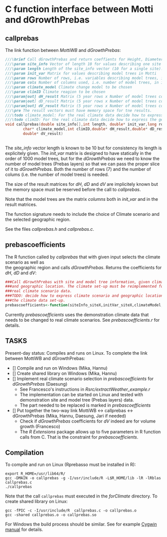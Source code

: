 # C function interface between Motti and dGrowthPrebas

## callprebas
The link function between *MottiWB* and *dGrowthPrebas*:

```C
///\brief Call dGrowthPrebas and return coeffients for Height, Diameter and Volume growths
///\param site_info Vector of length 10 for values describing one site
///\param length Length of the site_info vector (10 for a single site).
///\param init_var Matrix for values describing model trees in Motti
///\param rows Number of rows, i.e. variables describing model trees, in init_var (should be 7)
///\param cols Number of columns used, i.e. number of model trees, in init_var
///\param climate_model Climate change model to be chosen
///\param climID Climate reagion to be chosen
///\param[out] dH_result Matrix (5 year rows x Number of model trees columns) containing coefficients for Height growth
///\param|out] dD_result Matrix (5 year rows x Number of model trees columns) containing coefficients for Diameter growth
///\param[out] dV_result Matrix (5 year rows x Number of model trees columns) containg coefficients for Volume growth
///\pre The result vectors must have memory space for tne results. 
///\todo climate_model: For the real climate data decide how to express Climate scenario wanted
///\todo climID: For the real climate data decide how to express the geographic location wanted 
void callprebas(double site_info[],int length, double* init_var,long rows,long cols,
		char* climate_model,int climID,double* dH_result,double* dD_result,
		double* dV_result)
		
```
The *site_info* vector length is known to be 10 but for consistency its length is explicitely given. 
The *init_var* matrix is designed to have statically in the order of 1000 model trees, but for the 
*dGrowthPrebas* we need to know the number of model trees (Prebas layers) so that we can pass the proper 
slice of it to *dGrowthPrebas*. Both the number of rows (7) and the number of colums (i.e. the number of model trees) is needed. 

The size of the result matrices for *dH*, *dD* and *dV* are implicitely known but the memory space must be reserved
before the call to *callprebas*.

Note that the model trees are the matrix *columns* both in *init_var* and in the result matrices.

The function signature needs to include the choice of Climate scenario and the selected geographic region.

See the files *callprebas.h* and *callprebas.c*.

## prebascoefficients

The R function called by *callprebas* that with given input selects the climate scenario as well as  
the geographic region and calls *dGrowthPrebas*. Returns the coefficients for *dH*, *dD* and *dV*:

```R
###Call dGrowthPrebas with site and model tree information, given climate scenario
###and geographic location. The climate set-up must be reimplemented for the
###real climate scenario data.
###TODO: decide how to express climate scenario and geographic location. Implement
###the climate data set-up.
prebascoefficients<-function(siteInfo_siteX,initVar_siteX,climateModel,climID){
```

Currently *prebascoefficients* uses the demonstration climate data that needs to be changed to real climate scenarios.
See *prebascoefficients.r* for details.

## TASKS
Present-day status: Compiles and runs on Linux. To complete the link between MottiWB and dGrowthPrebas:

- [] Compile and run on Windows (Mika, Hannu)
- [] Create shared library on Windows (Mika, Hannu)
- [] Implement real climate scenario selection in *prebascoefficients* for *dGrowthPrebas* (Daesung)
	- See Francesco's instructions in *Rsrc/extractWeather_example.r*
 	- The implementation can be started on Linux and tested with demonstration site and model tree (Prebas layers) data.
  	- The part needed to be replaced is marked in *prebascoefficients* 	
- [] Put together the two-way link MottiWB &harr; callprebas &harr; dGrowthPrebas (Mika, Hannu, Daesung, Jari if needed)
  	- Check if *dGrowthPrebas* coefficients for *dV* indeed are for volume growth (Francesco)
  	- The *R Extensions* package allows up to five parameters in R function calls from C. That is the constraint
  	  for *prebascoefficients*. 

## Compilation

To compile and run on Linux (Rprebasso must be installed in R):

	export R_HOME=/usr/lib64/R/
	gcc -DMAIN -o callprebas -g -I/usr/include/R -L$R_HOME/lib -lR -lRblas callprebas.c
	./callprebas

Note that the call `callprebas` must executed in the  *forClimate* directory. 
To create shared library on Linux:
	
	gcc -fPIC -c -I/usr/include/R  callprebas.c -o callprebas.o
	gcc -shared callprebas.o -o callprebas.so

For Windows the build process should be similar. See for example [Cygwin manual](https://cygwin.com/cygwin-ug-net/dll.html) for details.

